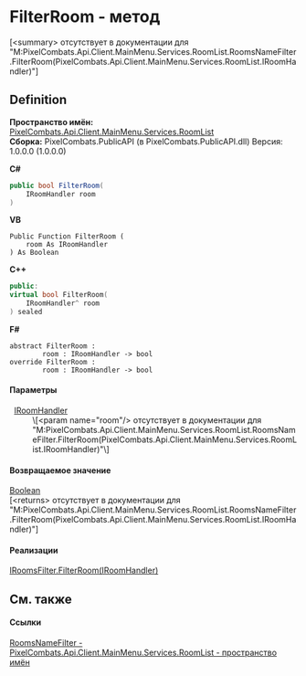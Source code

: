 # FilterRoom - метод


\[&lt;summary&gt; отсутствует в документации для "M:PixelCombats.Api.Client.MainMenu.Services.RoomList.RoomsNameFilter.FilterRoom(PixelCombats.Api.Client.MainMenu.Services.RoomList.IRoomHandler)"\]



## Definition
**Пространство имён:** <a href="ae7ef404-1be2-4da8-5f79-9ca48b77858c">PixelCombats.Api.Client.MainMenu.Services.RoomList</a>  
**Сборка:** PixelCombats.PublicAPI (в PixelCombats.PublicAPI.dll) Версия: 1.0.0.0 (1.0.0.0)

**C#**
``` C#
public bool FilterRoom(
	IRoomHandler room
)
```
**VB**
``` VB
Public Function FilterRoom ( 
	room As IRoomHandler
) As Boolean
```
**C++**
``` C++
public:
virtual bool FilterRoom(
	IRoomHandler^ room
) sealed
```
**F#**
``` F#
abstract FilterRoom : 
        room : IRoomHandler -> bool 
override FilterRoom : 
        room : IRoomHandler -> bool 
```



#### Параметры
<dl><dt>  <a href="0ad6daa6-a233-4ab8-6e7f-28a884e19914">IRoomHandler</a></dt><dd>\[&lt;param name="room"/&gt; отсутствует в документации для "M:PixelCombats.Api.Client.MainMenu.Services.RoomList.RoomsNameFilter.FilterRoom(PixelCombats.Api.Client.MainMenu.Services.RoomList.IRoomHandler)"\]</dd></dl>

#### Возвращаемое значение
<a href="https://learn.microsoft.com/dotnet/api/system.boolean" target="_blank" rel="noopener noreferrer">Boolean</a>  
\[&lt;returns&gt; отсутствует в документации для "M:PixelCombats.Api.Client.MainMenu.Services.RoomList.RoomsNameFilter.FilterRoom(PixelCombats.Api.Client.MainMenu.Services.RoomList.IRoomHandler)"\]

#### Реализации
<a href="7634365e-dd1b-bd8a-f868-41d58cfbccea">IRoomsFilter.FilterRoom(IRoomHandler)</a>  


## См. также


#### Ссылки
<a href="c4616cd2-9f2f-2dce-46ba-0fc93159d512">RoomsNameFilter - </a>  
<a href="ae7ef404-1be2-4da8-5f79-9ca48b77858c">PixelCombats.Api.Client.MainMenu.Services.RoomList - пространство имён</a>  

